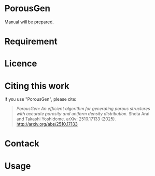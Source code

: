 # PorousGen

Manual will be prepared.


# Requirement


# Licence

# Citing this work
If you use "PorousGen", please cite:
> *PorousGen: An efficient algorithm for generating porous structures with accurate porosity and uniform density distribution.*
> Shota Arai and Takashi Yoshidome.
> arXiv: 2510.17133 (2025).
> http://arxiv.org/abs/2510.17133

# Contack

# Usage
